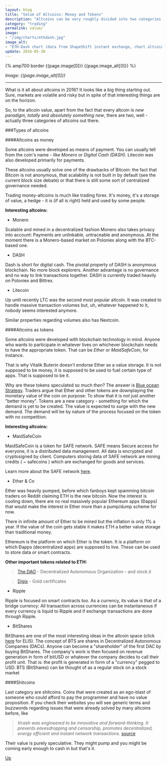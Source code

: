 ```yaml
---
layout: blog
title: "Value of Altcoins: Money and Tokens"
description: "Altcoins can be very roughly divided into two categories: Altcoins that are meant for payments or remittance, and altcoins that are tokens. That determines their value - but it's not so simple."
category: "trading"
permalink: value/
image:
- "/img/charts/ethdash.jpg"
image_alt:
- "ETH-Dash chart (data from ShapeShift instant exchange, chart altcoinwisdom.com)"
update: 2016-05-30
---
```



{% amp700 border {{page.image[0]}} {{page.image_alt[0]}} %}

_Image: {{page.image_alt[0]}}_

________________________

What is it all about altcoins in 2016? It looks like a big thing starting out. Sure, markets are volatile and risky but in spite of that interesting things are on the horizon.

So, to the altcoin value, apart from the fact that every altcoin is _new paradigm, totally_ and _absolutely something new_, there are two, well - actually three categories of altcoins out there.

###Types of altcoins

####Altcoins as money

Some altcoins were developed as means of payment. You can usually tell from the coin's name - like _Monero_ or _Digital Cash (DASH)_. Litecoin was also developed primarily for payments.

These altcoins usually solve one of the drawbacks of Bitcoin: the fact that Bitcoin is not anonymous, that scalability is not built in by default (see the current block size debate) or that there is still some sort of centralized governance needed.

Trading money-altcoins is much like trading forex. It's money, it's a storage of value, a hedge - it is (if all is right) held and used by some people.

**Interesting altcoins:**

* Monero

Scalable and mined in a decentralized fashion Monero also takes privacy into account: Payments are unlinkable, untraceable and anonymous. At the moment there is a Monero-based market on Poloniex along with the BTC-based one.

* DASH

Dash is short for digital cash. The pivotal property of DASH is anonymous blockchain. No more block explorers. Another advantage is no governance and no way to link transactions together. DASH is currently traded heavily on Poloniex and Bittrex.

* Litecoin

Up until recently LTC was the second most popular altcoin. It was created to handle massive transaction volumes but, uh, whatever happened to it, nobody seems interested anymore.

Similar properties regarding volumes also has Nextcoin.

####Altcoins as tokens

Some altcoins were developed with blockchain technology in mind. Anyone who wants to participate in whatever lives on whichever blockchain needs to have the appropriate token. That can be _Ether_ or _MaidSafeCoin_, for instance.

That is why Vitalik Buterin doesn't endorse Ether as a value storage. It is not supposed to be money, it is supposed to be used to fuel certain type of apps. That is supposed to be it.

Why are these tokens speculated so much then? The answer is [Blue ocean Strategy](https://en.wikipedia.org/wiki/Blue_Ocean_Strategy#Concept). Traders argue that Ether and other tokens are downplaying the monetary value of the coin on purpose: To show that it is _not_ just another "better money". Tokens are a new category - something for which the demand is yet to be created. The value is expected to surge with the new demand. The demand will be by nature of the process focused on the token with no competition.

**Interesting altcoins:**

* MaidSafeCoin

MaidSafeCoin is a token for SAFE network. SAFE means Secure access for everyone, it is a distributed data management. All data is encrypted and cryptosigned by client. Computers storing data of SAFE network are mining credits ( ~ safecoins ) which are exchanged for goods and services.

Learn more about the SAFE network [here](http://maidsafe.net/).

* Ether & Co

Ether was heavily pumped, before which fanboys kept spamming bitcoin traders on Reddit claiming ETH is the new bitcoin. Now the interest is cooling down, there are no real massively popular Ethereum apps (Đapps) that would make the interest in Ether more than a pump/dump scheme for now.

There in infinite amount of Ether to be mined but the inflation is only 1% a year. If the value of the coin gets stable it makes ETH a better value storage than traditional money.

Ethereum is the platform on which Ether is the token. It is a platform on which Đapps (decentralized apps) are supposed to live. These can be used to store data or smart contracts.

**Other important tokens related to ETH:**

> [The DAO](/eth-vs-lisk/) - Decentralized Autonomous Organization - and slock.it

> [Digix](https://dgx.io/#/) - Gold certificates


* Ripple

Ripple is focused on smart contracts too. As a currency, its value is that of a bridge currency: All transaction across currencies can be instantaneous if every currency is liquid to Ripple and if exchange transactions are done through Ripple.

* BitShares

BitShares are one of the most interesting ideas in the altcoin space (click [here](https://bitsharestalk.org/index.php?topic=7628.0) for ELI5). The concept of BTS are shares in Decentralized Autonomous Companies (DACs). Anyone can become a "shareholder" of the first DAC by buying BitShares. The company's work is then focused on revenue generation in form of bitUSD or whatever the company decides to call their profit unit. That is: the profit is generated in form of a "currency" pegged to USD. BTS (BitShares) can be thought of as a regular stock on a stock market


####Shitcoins

Last category are shitcoins. Coins that were created as an ego-blast of someone who could afford to pay the programmer and have no value proposition. If you check their websites you will see generic terms and buzzwords regarding issues that were already solved by many altcoins before, like

> _Vcash was engineered to be innovative and forward-thinking. It prevents eavesdropping and censorship, promotes decentralized, energy efficient and instant network transactions._ [source](http://www.vanillacoin.net/)

Their value is purely speculative. They might pump and you might be coming early enough to cash in but that's it.


[Up](#)
